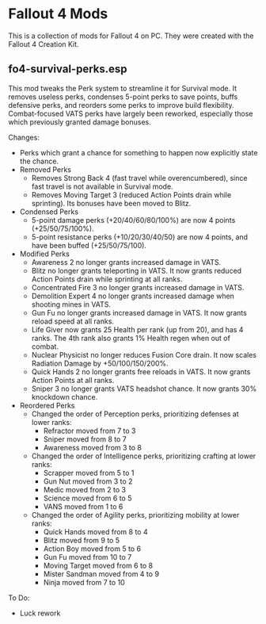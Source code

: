 # Fallout 4 Mods

This is a collection of mods for Fallout 4 on PC.
They were created with the Fallout 4 Creation Kit.

## fo4-survival-perks.esp

This mod tweaks the Perk system to streamline it for Survival mode.
It removes useless perks, condenses 5-point perks to save points, buffs defensive perks, and reorders some perks to improve build flexibility.
Combat-focused VATS perks have largely been reworked, especially those which previously granted damage bonuses.

Changes:
- Perks which grant a chance for something to happen now explicitly state the chance.
- Removed Perks
  - Removes Strong Back 4 (fast travel while overencumbered), since fast travel is not available in Survival mode.
  - Removes Moving Target 3 (reduced Action Points drain while sprinting). Its bonuses have been moved to Blitz.
- Condensed Perks
  - 5-point damage perks (+20/40/60/80/100%) are now 4 points (+25/50/75/100%).
  - 5-point resistance perks (+10/20/30/40/50) are now 4 points, and have been buffed (+25/50/75/100).
- Modified Perks
  - Awareness 2 no longer grants increased damage in VATS.
  - Blitz no longer grants teleporting in VATS. It now grants reduced Action Points drain while sprinting at all ranks.
  - Concentrated Fire 3 no longer grants increased damage in VATS.
  - Demolition Expert 4 no longer grants increased damage when shooting mines in VATS.
  - Gun Fu no longer grants increased damage in VATS. It now grants reload speed at all ranks.
  - Life Giver now grants 25 Health per rank (up from 20), and has 4 ranks. The 4th rank also grants 1% Health regen when out of combat.
  - Nuclear Physicist no longer reduces Fusion Core drain. It now scales Radiation Damage by +50/100/150/200%.
  - Quick Hands 2 no longer grants free reloads in VATS. It now grants Action Points at all ranks.
  - Sniper 3 no longer grants VATS headshot chance. It now grants 30% knockdown chance.
- Reordered Perks
  - Changed the order of Perception perks, prioritizing defenses at lower ranks:
    - Refractor moved from 7 to 3
    - Sniper moved from 8 to 7
    - Awareness moved from 3 to 8
  - Changed the order of Intelligence perks, prioritizing crafting at lower ranks:
    - Scrapper moved from 5 to 1
    - Gun Nut moved from 3 to 2
    - Medic moved from 2 to 3
    - Science moved from 6 to 5
    - VANS moved from 1 to 6
  - Changed the order of Agility perks, prioritizing mobility at lower ranks:
    - Quick Hands moved from 8 to 4
    - Blitz moved from 9 to 5
    - Action Boy moved from 5 to 6
    - Gun Fu moved from 10 to 7
    - Moving Target moved from 6 to 8
    - Mister Sandman moved from 4 to 9
    - Ninja moved from 7 to 10

To Do:
- Luck rework